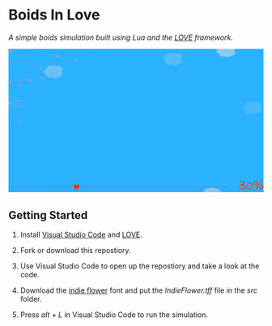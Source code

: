 # Boids In Love

*A simple boids simulation built using Lua and the [LOVE](https://love2d.org/) framework.*

![Boids In Love Gif](boidsInLove.gif)

## Getting Started

1) Install [Visual Studio Code](https://code.visualstudio.com/) and [LOVE](https://love2d.org/).

2) Fork or download this repostiory.

3) Use Visual Studio Code to open up the repostiory and take a look at the code.

4) Download the [indie flower](https://fonts.google.com/specimen/Indie+Flower?preview.text=&preview.text_type=custom&query=indie+flow#standard-styles) font and put the *IndieFlower.tff* file in the *src* folder.

5) Press *alt + L* in Visual Studio Code to run the simulation.

